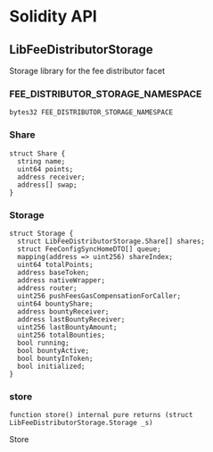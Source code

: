 # Solidity API

## LibFeeDistributorStorage

Storage library for the fee distributor facet

### FEE_DISTRIBUTOR_STORAGE_NAMESPACE

```solidity
bytes32 FEE_DISTRIBUTOR_STORAGE_NAMESPACE
```

### Share

```solidity
struct Share {
  string name;
  uint64 points;
  address receiver;
  address[] swap;
}
```

### Storage

```solidity
struct Storage {
  struct LibFeeDistributorStorage.Share[] shares;
  struct FeeConfigSyncHomeDTO[] queue;
  mapping(address => uint256) shareIndex;
  uint64 totalPoints;
  address baseToken;
  address nativeWrapper;
  address router;
  uint256 pushFeesGasCompensationForCaller;
  uint64 bountyShare;
  address bountyReceiver;
  address lastBountyReceiver;
  uint256 lastBountyAmount;
  uint256 totalBounties;
  bool running;
  bool bountyActive;
  bool bountyInToken;
  bool initialized;
}
```

### store

```solidity
function store() internal pure returns (struct LibFeeDistributorStorage.Storage _s)
```

Store

